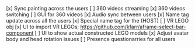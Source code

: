 [x] Sync painting across the users
[ ] 360 videos streaming 
[x] 360 videos switching 
[ ] GUI for 360 videos
[x] Audio sync between users
[x] Name tag update across all the users
[x] Special name tag for the (HOST)
[ ] VR LEGO obj
[x] UI to import VR LEGOs; https://github.com/kfarr/aframe-select-bar-component
[ ] UI to show actual constructed LEGO models
[x] Adjust avatar body and head rotation issues
[ ] Presence questionarries for all users
